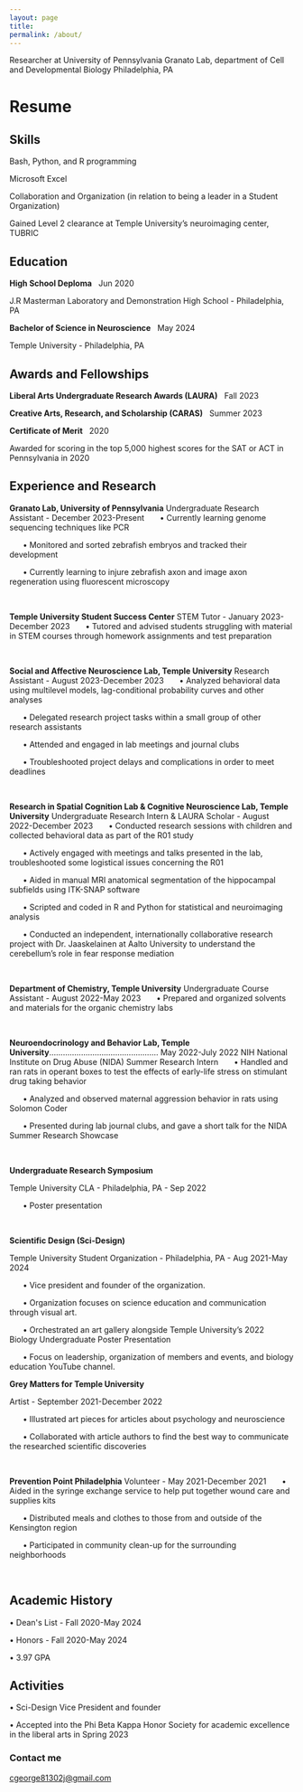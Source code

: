 ```yaml
---
layout: page
title:  
permalink: /about/
---
```

Researcher at University of Pennsylvania Granato Lab, department of Cell and Developmental Biology Philadelphia, PA 

# Resume
## Skills  
Bash, Python, and R programming

Microsoft Excel

Collaboration and Organization (in relation to being a leader in a Student Organization)

Gained Level 2 clearance at Temple University’s neuroimaging center, TUBRIC

## Education 
__High School Deploma__ &nbsp; Jun 2020

J.R Masterman Laboratory and Demonstration High School - Philadelphia, PA 

__Bachelor of Science in Neuroscience__ &nbsp; May 2024 

Temple University - Philadelphia, PA

## Awards and Fellowships 

__Liberal Arts Undergraduate Research Awards (LAURA)__ &nbsp; Fall 2023


__Creative Arts, Research, and Scholarship (CARAS)__ &nbsp; Summer 2023


__Certificate of Merit__ &nbsp; 2020

Awarded for scoring in the top 5,000 highest scores for the SAT or ACT in Pennsylvania in 2020

## Experience and Research 
__Granato Lab, University of Pennsylvania__ 
Undergraduate Research Assistant - December 2023-Present
&nbsp; &nbsp; &nbsp; • Currently learning genome sequencing techniques like PCR

&nbsp; &nbsp; &nbsp; • Monitored and sorted zebrafish embryos and tracked their development

&nbsp; &nbsp; &nbsp; • Currently learning to injure zebrafish axon and image axon regeneration using fluorescent microscopy
<p>&nbsp;</p>

__Temple University Student Success Center__
STEM Tutor - January 2023-December 2023
&nbsp; &nbsp; &nbsp; • Tutored and advised students struggling with material in STEM courses through homework assignments and test preparation
<p>&nbsp;</p>

__Social and Affective Neuroscience Lab, Temple University__
Research Assistant - August 2023-December 2023
&nbsp; &nbsp; &nbsp; • Analyzed behavioral data using multilevel models, lag-conditional probability curves and other analyses

&nbsp; &nbsp; &nbsp; • Delegated research project tasks within a small group of other research assistants

&nbsp; &nbsp; &nbsp; • Attended and engaged in lab meetings and journal clubs

&nbsp; &nbsp; &nbsp; • Troubleshooted project delays and complications in order to meet deadlines
<p>&nbsp;</p>

__Research in Spatial Cognition Lab & Cognitive Neuroscience Lab, Temple University__ 
Undergraduate Research Intern & LAURA Scholar - August 2022-December 2023
&nbsp; &nbsp; &nbsp; • Conducted research sessions with children and collected behavioral data as part of the R01 study

&nbsp; &nbsp; &nbsp; • Actively engaged with meetings and talks presented in the lab, troubleshooted some logistical issues concerning the
R01

&nbsp; &nbsp; &nbsp; • Aided in manual MRI anatomical segmentation of the hippocampal subfields using ITK-SNAP software

&nbsp; &nbsp; &nbsp; • Scripted and coded in R and Python for statistical and neuroimaging analysis

&nbsp; &nbsp; &nbsp; • Conducted an independent, internationally collaborative research project with Dr. Jaaskelainen at Aalto University to
understand the cerebellum’s role in fear response mediation
<p>&nbsp;</p>

__Department of Chemistry, Temple University__
Undergraduate Course Assistant - August 2022-May 2023
&nbsp; &nbsp; &nbsp; • Prepared and organized solvents and materials for the organic chemistry labs
<p>&nbsp;</p>

__Neuroendocrinology and Behavior Lab, Temple University__................................................ May 2022-July 2022
NIH National Institute on Drug Abuse (NIDA) Summer Research Intern
&nbsp; &nbsp; &nbsp; • Handled and ran rats in operant boxes to test the effects of early-life stress on stimulant drug taking behavior

&nbsp; &nbsp; &nbsp; • Analyzed and observed maternal aggression behavior in rats using Solomon Coder

&nbsp; &nbsp; &nbsp; • Presented during lab journal clubs, and gave a short talk for the NIDA Summer Research Showcase
<p>&nbsp;</p>

__Undergraduate Research Symposium__

Temple University CLA - Philadelphia, PA - Sep 2022

&nbsp; &nbsp; &nbsp; •	Poster presentation 

<p>&nbsp;</p>


__Scientific Design (Sci-Design)__

Temple University Student Organization - Philadelphia, PA - Aug 2021-May 2024

&nbsp; &nbsp; &nbsp; •	Vice president and founder of the organization. 

&nbsp; &nbsp; &nbsp; •	Organization focuses on science education and communication through visual art.

&nbsp; &nbsp; &nbsp; •	Orchestrated an art gallery alongside Temple University’s 2022 Biology Undergraduate Poster Presentation

&nbsp; &nbsp; &nbsp; •	Focus on leadership, organization of members and events, and biology education YouTube channel.

__Grey Matters for Temple University__

Artist - September 2021-December 2022

&nbsp; &nbsp; &nbsp; •	Illustrated art pieces for articles about psychology and neuroscience

&nbsp; &nbsp; &nbsp; •	Collaborated with article authors to find the best way to communicate the researched scientific discoveries

<p>&nbsp;</p>


__Prevention Point Philadelphia__
Volunteer - May 2021-December 2021
&nbsp; &nbsp; &nbsp; • Aided in the syringe exchange service to help put together wound care and supplies kits

&nbsp; &nbsp; &nbsp; • Distributed meals and clothes to those from and outside of the Kensington region

&nbsp; &nbsp; &nbsp; • Participated in community clean-up for the surrounding neighborhoods

<p>&nbsp;</p>

## Academic History 

•	Dean's List - Fall 2020-May 2024

•	Honors - Fall 2020-May 2024

•	3.97 GPA


## Activities  

•	Sci-Design Vice President and founder

• Accepted into the Phi Beta Kappa Honor Society for academic excellence in the liberal arts in Spring 2023

### Contact me

[cgeorge81302j@gmail.com](mailto:cgeorge81302j@gmail.com)
